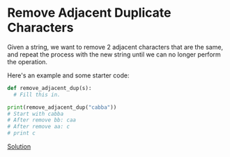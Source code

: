 # Remove Adjacent Duplicate Characters

Given a string, we want to remove 2 adjacent characters that are the same, and repeat the process with the new string until we can no longer perform the operation.

Here's an example and some starter code:
```python
def remove_adjacent_dup(s):
  # Fill this in.

print(remove_adjacent_dup("cabba"))
# Start with cabba
# After remove bb: caa
# After remove aa: c
# print c
```

[Solution](2021-09-23)
